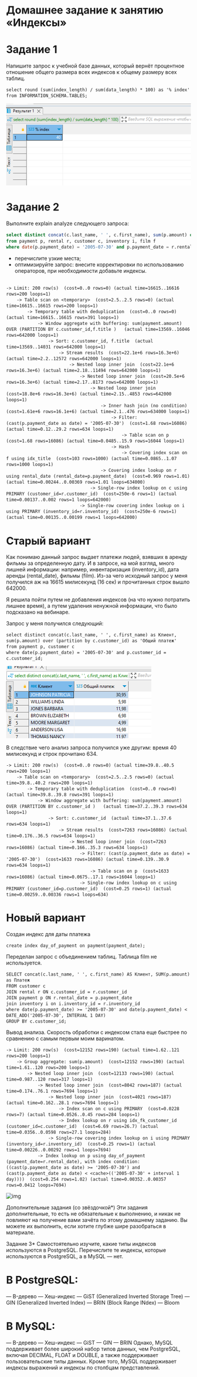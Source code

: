 # Домашнее задание к занятию «Индексы»

# Задание 1

Напишите запрос к учебной базе данных, который вернёт процентное отношение общего размера всех индексов к общему размеру всех таблиц.

```
select round (sum(index_length) / sum(data_length) * 100) as '% index'
from INFORMATION_SCHEMA.TABLES;
```

![img](https://github.com/BelkaBro/Database/blob/main/Index/img/268876762-1e04c294-f9cb-499b-9a6b-4b6fff8ee6e6.png)

# Задание 2

Выполните explain analyze следующего запроса:
```sql
select distinct concat(c.last_name, ' ', c.first_name), sum(p.amount) over (partition by c.customer_id, f.title)
from payment p, rental r, customer c, inventory i, film f
where date(p.payment_date) = '2005-07-30' and p.payment_date = r.rental_date and r.customer_id = c.customer_id and i.inventory_id = r.inventory_id
```
- перечислите узкие места;
- оптимизируйте запрос: внесите корректировки по использованию операторов, при необходимости добавьте индексы.

```

-> Limit: 200 row(s)  (cost=0..0 rows=0) (actual time=16615..16616 rows=200 loops=1)
    -> Table scan on <temporary>  (cost=2.5..2.5 rows=0) (actual time=16615..16615 rows=200 loops=1)
        -> Temporary table with deduplication  (cost=0..0 rows=0) (actual time=16615..16615 rows=391 loops=1)
            -> Window aggregate with buffering: sum(payment.amount) OVER (PARTITION BY c.customer_id,f.title )   (actual time=13569..16046 rows=642000 loops=1)
                -> Sort: c.customer_id, f.title  (actual time=13569..14031 rows=642000 loops=1)
                    -> Stream results  (cost=22.1e+6 rows=16.3e+6) (actual time=2.2..12572 rows=642000 loops=1)
                        -> Nested loop inner join  (cost=22.1e+6 rows=16.3e+6) (actual time=2.18..11494 rows=642000 loops=1)
                            -> Nested loop inner join  (cost=20.5e+6 rows=16.3e+6) (actual time=2.17..8173 rows=642000 loops=1)
                                -> Nested loop inner join  (cost=18.8e+6 rows=16.3e+6) (actual time=2.15..4853 rows=642000 loops=1)
                                    -> Inner hash join (no condition)  (cost=1.61e+6 rows=16.1e+6) (actual time=2.1..476 rows=634000 loops=1)
                                        -> Filter: (cast(p.payment_date as date) = '2005-07-30')  (cost=1.68 rows=16086) (actual time=0.12..29.2 rows=634 loops=1)
                                            -> Table scan on p  (cost=1.68 rows=16086) (actual time=0.0485..15.9 rows=16044 loops=1)
                                        -> Hash
                                            -> Covering index scan on f using idx_title  (cost=103 rows=1000) (actual time=0.0865..1.07 rows=1000 loops=1)
                                    -> Covering index lookup on r using rental_date (rental_date=p.payment_date)  (cost=0.969 rows=1.01) (actual time=0.00244..0.00369 rows=1.01 loops=634000)
                                -> Single-row index lookup on c using PRIMARY (customer_id=r.customer_id)  (cost=250e-6 rows=1) (actual time=0.00137..0.002 rows=1 loops=642000)
                            -> Single-row covering index lookup on i using PRIMARY (inventory_id=r.inventory_id)  (cost=250e-6 rows=1) (actual time=0.00135..0.00199 rows=1 loops=642000)
```

# Старый вариант

Как понимаю данный запрос выдает платежи людей, взявших в аренду фильмы за определенную дату. И в запросе, на мой взгляд, много лишней информации: например, инвентаризация (inventory_id), дата аренды (rental_date), фильмы (film). Из-за чего исходный запрос у меня получился аж на 16615 милисекунд (16 сек) и прочитанных строк вышло 642000.

Я решила пойти путем не добавления индексов (на что нужно потратить лишнее время), а путем удаления ненужной информации, что было подсказано на вебинаре. 

Запрос у меня получился следующий:

```
select distinct concat(c.last_name, ' ', c.first_name) as Клиент, sum(p.amount) over (partition by c.customer_id) as 'Общий платеж'
from payment p, customer c
where date(p.payment_date) = '2005-07-30' and p.customer_id = c.customer_id;
```

![img](https://github.com/BelkaBro/Database/blob/main/Index/img/268892838-b5dfb42c-ac7a-4dba-bd63-20426147bd14.png)

В следствие чего анализ запроса получился уже другим: время 40 милисекунд и строк прочитано 634.
```
-> Limit: 200 row(s)  (cost=0..0 rows=0) (actual time=39.8..40.5 rows=200 loops=1)
    -> Table scan on <temporary>  (cost=2.5..2.5 rows=0) (actual time=39.8..40.2 rows=200 loops=1)
        -> Temporary table with deduplication  (cost=0..0 rows=0) (actual time=39.8..39.8 rows=391 loops=1)
            -> Window aggregate with buffering: sum(payment.amount) OVER (PARTITION BY c.customer_id )   (actual time=37.2..39.3 rows=634 loops=1)
                -> Sort: c.customer_id  (actual time=37.1..37.6 rows=634 loops=1)
                    -> Stream results  (cost=7263 rows=16086) (actual time=0.176..36.5 rows=634 loops=1)
                        -> Nested loop inner join  (cost=7263 rows=16086) (actual time=0.166..35.3 rows=634 loops=1)
                            -> Filter: (cast(p.payment_date as date) = '2005-07-30')  (cost=1633 rows=16086) (actual time=0.139..30.9 rows=634 loops=1)
                                -> Table scan on p  (cost=1633 rows=16086) (actual time=0.0675..17.1 rows=16044 loops=1)
                            -> Single-row index lookup on c using PRIMARY (customer_id=p.customer_id)  (cost=0.25 rows=1) (actual time=0.00259..0.00336 rows=1 loops=634)
```

# Новый вариант

Создан индекс для даты платежа

```
create index day_of_payment on payment(payment_date);
```

Переделан запрос с объединением таблиц. Таблица film не используется.

```
SELECT concat(c.last_name, ' ', c.first_name) AS Клиент, SUM(p.amount) as Платеж
FROM customer c
JOIN rental r ON c.customer_id = r.customer_id 
JOIN payment p ON r.rental_date = p.payment_date 
join inventory i on i.inventory_id = r.inventory_id 
where date(p.payment_date) >= '2005-07-30' and date(p.payment_date) < DATE_ADD('2005-07-30', INTERVAL 1 DAY)
GROUP BY c.customer_id;
````

Вывод анализа. Скорость обработки с индексом стала еще быстрее по сравнению с самым первым моим варинатом.

```
-> Limit: 200 row(s)  (cost=12152 rows=190) (actual time=1.62..121 rows=200 loops=1)
    -> Group aggregate: sum(p.amount)  (cost=12152 rows=190) (actual time=1.61..120 rows=200 loops=1)
        -> Nested loop inner join  (cost=12133 rows=190) (actual time=0.987..120 rows=317 loops=1)
            -> Nested loop inner join  (cost=8042 rows=187) (actual time=0.174..76.1 rows=7694 loops=1)
                -> Nested loop inner join  (cost=4021 rows=187) (actual time=0.162..28.1 rows=7694 loops=1)
                    -> Index scan on c using PRIMARY  (cost=0.0228 rows=7) (actual time=0.0526..0.45 rows=284 loops=1)
                    -> Index lookup on r using idx_fk_customer_id (customer_id=c.customer_id)  (cost=6.69 rows=26.7) (actual time=0.0356..0.0598 rows=27.1 loops=284)
                -> Single-row covering index lookup on i using PRIMARY (inventory_id=r.inventory_id)  (cost=0.25 rows=1) (actual time=0.00226..0.00292 rows=1 loops=7694)
            -> Index lookup on p using day_of_payment (payment_date=r.rental_date), with index condition: ((cast(p.payment_date as date) >= '2005-07-30') and (cast(p.payment_date as date) < <cache>(('2005-07-30' + interval 1 day))))  (cost=0.254 rows=1.02) (actual time=0.00352..0.00357 rows=0.0412 loops=7694)
```

![img](https://github.com/BelkaBro/Database/blob/main/Index/img/269170668-898e8418-59cd-49cc-a3c7-907566eb6bb8.png)

Дополнительные задания (со звёздочкой*)
Эти задания дополнительные, то есть не обязательные к выполнению, и никак не повлияют на получение вами зачёта по этому домашнему заданию. Вы можете их выполнить, если хотите глубже шире разобраться в материале.

Задание 3*
Самостоятельно изучите, какие типы индексов используются в PostgreSQL. Перечислите те индексы, которые используются в PostgreSQL, а в MySQL — нет.

# В PostgreSQL:
— B-дерево
— Хеш-индекс
— GiST (Generalized Inverted Storage Tree)
— GIN (Generalized Inverted Index)
— BRIN (Block Range INdex)
— Bloom
# В MySQL:
— B-дерево
— Хеш-индекс
— GiST
— GIN
— BRIN
Однако, MySQL поддерживает более широкий набор типов данных, чем PostgreSQL, включая DECIMAL, FLOAT и DOUBLE, а также поддерживает пользовательские типы данных. Кроме того, MySQL поддерживает индексы выражений и индексы по столбцам представлений.
